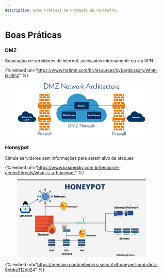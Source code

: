 ```yaml
---
description: Boas Práticas de Proteção de Perímetro.
---
```


# Boas Práticas



### DMZ

Separação de servidores de internet, acessados ​​internamente ou via VPN

{% embed url="https://www.fortinet.com/br/resources/cyberglossary/what-is-dmz" %}

<figure><img src="../../.gitbook/assets/image (4).png" alt="" width="563"><figcaption></figcaption></figure>



### Honeypot

Simule servidores sem informações para serem alvo de ataques

{% embed url="https://www.kaspersky.com.br/resource-center/threats/what-is-a-honeypot" %}

<figure><img src="../../.gitbook/assets/image (5).png" alt=""><figcaption></figcaption></figure>



{% embed url="https://medium.com/networks-security/honeynet-and-dmz-8cbba312db24" %}
